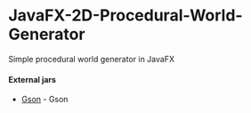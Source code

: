 # JavaFX-2D-Procedural-World-Generator

Simple procedural world generator in JavaFX


#### External jars

* [Gson](https://repo1.maven.org/maven2/com/google/code/gson/gson/2.6.2/) - Gson

